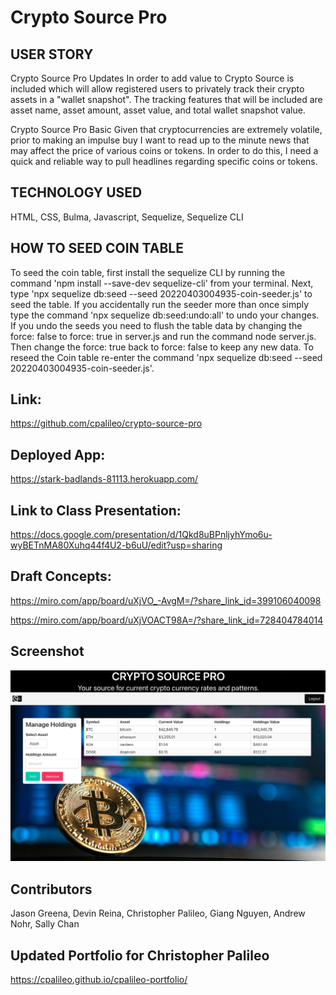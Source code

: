 # Crypto Source Pro

## USER STORY

Crypto Source Pro Updates
In order to add value to Crypto Source is included which will allow registered users to privately track their crypto assets in a "wallet snapshot". The tracking features that will be included are asset name, asset amount, asset value, and total wallet snapshot value.

Crypto Source Pro Basic
Given that cryptocurrencies are extremely volatile, prior to making an impulse buy I want to read up to the minute news that may affect the price of various coins or tokens. In order to do this, I need a quick and reliable way to pull headlines regarding specific coins or tokens.

## TECHNOLOGY USED

HTML, CSS, Bulma, Javascript, Sequelize, Sequelize CLI

## HOW TO SEED COIN TABLE

To seed the coin table, first install the sequelize CLI by running the command 'npm install --save-dev sequelize-cli' from your terminal. Next, type 'npx sequelize db:seed --seed 20220403004935-coin-seeder.js' to seed the table. If you accidentally run the seeder more than once simply type the command 'npx sequelize db:seed:undo:all' to undo your changes. If you undo the seeds you need to flush the table data by changing the force: false to force: true in server.js and run the command node server.js. Then change the force: true back to force: false to keep any new data. To reseed the Coin table re-enter the command 'npx sequelize db:seed --seed 20220403004935-coin-seeder.js'.

## Link:

https://github.com/cpalileo/crypto-source-pro

## Deployed App:

https://stark-badlands-81113.herokuapp.com/

## Link to Class Presentation:

https://docs.google.com/presentation/d/1Qkd8uBPnljyhYmo6u-wyBETnMA80Xuhq44f4U2-b6uU/edit?usp=sharing

## Draft Concepts:

https://miro.com/app/board/uXjVO_-AvgM=/?share_link_id=399106040098

https://miro.com/app/board/uXjVOACT98A=/?share_link_id=728404784014

## Screenshot

![ScreenShot](https://raw.githubusercontent.com/cpalileo/crypto-source-pro/main/public/assets/images/CSP-Screen.jpg)

## Contributors

Jason Greena, Devin Reina, Christopher Palileo, Giang Nguyen, Andrew Nohr, Sally Chan

## Updated Portfolio for Christopher Palileo

https://cpalileo.github.io/cpalileo-portfolio/

